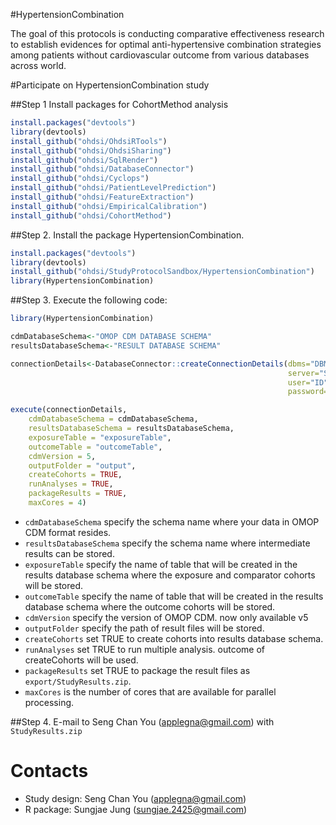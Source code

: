 #HypertensionCombination

The goal of this protocols is conducting comparative effectiveness research to establish evidences for optimal anti-hypertensive combination strategies among patients without cardiovascular outcome from various databases across world.

#Participate on HypertensionCombination study

##Step 1
Install packages for CohortMethod analysis

```R
install.packages("devtools")
library(devtools)
install_github("ohdsi/OhdsiRTools")
install_github("ohdsi/OhdsiSharing")
install_github("ohdsi/SqlRender")
install_github("ohdsi/DatabaseConnector")
install_github("ohdsi/Cyclops")
install_github("ohdsi/PatientLevelPrediction")
install_github("ohdsi/FeatureExtraction")
install_github("ohdsi/EmpiricalCalibration")
install_github("ohdsi/CohortMethod")
```

##Step 2.
Install the package HypertensionCombination.

```R
install.packages("devtools")
library(devtools)
install_github("ohdsi/StudyProtocolSandbox/HypertensionCombination")
library(HypertensionCombination)
```

##Step 3. 
Execute the following code:

```R
library(HypertensionCombination)

cdmDatabaseSchema<-"OMOP CDM DATABASE SCHEMA"
resultsDatabaseSchema<-"RESULT DATABASE SCHEMA"

connectionDetails<-DatabaseConnector::createConnectionDetails(dbms="DBMS",
                                                              server="SERVER IP",
                                                              user="ID",
                                                              password="PW")

execute(connectionDetails,
	cdmDatabaseSchema = cdmDatabaseSchema,
	resultsDatabaseSchema = resultsDatabaseSchema,
	exposureTable = "exposureTable",
	outcomeTable = "outcomeTable",
	cdmVersion = 5,
	outputFolder = "output",
	createCohorts = TRUE,
	runAnalyses = TRUE,
	packageResults = TRUE,
	maxCores = 4)
```

+ ```cdmDatabaseSchema``` specify the schema name where your data in OMOP CDM format resides.
+ ```resultsDatabaseSchema``` specify the schema name where intermediate results can be stored.
+ ```exposureTable``` specify the name of table that will be created in the results database schema where the exposure and comparator cohorts will be stored.
+ ```outcomeTable``` specify the name of table that will be created in the results database schema where the outcome cohorts will be stored.
+ ```cdmVersion``` specify the version of OMOP CDM. now only available v5
+ ```outputFolder``` specify the path of result files will be stored.
+ ```createCohorts``` set TRUE to create cohorts into results database schema. 
+ ```runAnalyses``` set TRUE to run multiple analysis. outcome of createCohorts will be used.
+ ```packageResults``` set TRUE to package the result files as ```export/StudyResults.zip```. 
+ ```maxCores``` is the number of cores that are available for parallel processing.

##Step 4.
E-mail to Seng Chan You (applegna@gmail.com) with ```StudyResults.zip```

# Contacts
- Study design: Seng Chan You (applegna@gmail.com)
- R package: Sungjae Jung (sungjae.2425@gmail.com)
